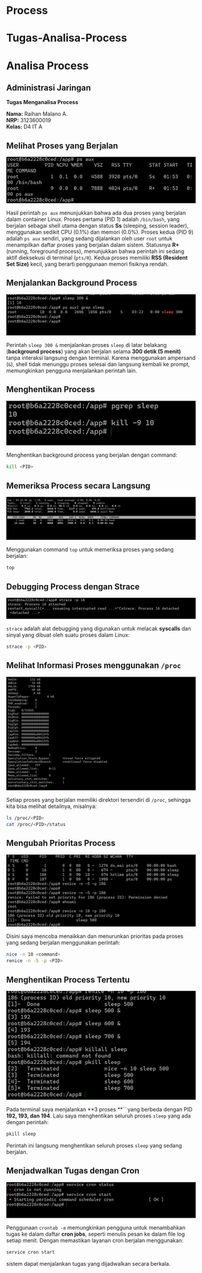 # Process
# Tugas-Analisa-Process
# Analisa Process

## Administrasi Jaringan

**Tugas Menganalisa Process**

**Nama:** Raihan Malano A.  
**NRP:** 3123600019  
**Kelas:** D4 IT A


## Melihat Proses yang Berjalan
![Process](img/process.png)

Hasil perintah `ps aux` menunjukkan bahwa ada dua proses yang berjalan dalam container Linux. Proses pertama (PID 1) adalah `/bin/bash`, yang berjalan sebagai shell utama dengan status **Ss** (sleeping, session leader), menggunakan sedikit CPU (0.1%) dan memori (0.0%). Proses kedua (PID 9) adalah `ps aux` sendiri, yang sedang dijalankan oleh user `root` untuk menampilkan daftar proses yang berjalan dalam sistem. Statusnya **R+** (running, foreground process), menunjukkan bahwa perintah ini sedang aktif dieksekusi di terminal (`pts/0`). Kedua proses memiliki **RSS (Resident Set Size)** kecil, yang berarti penggunaan memori fisiknya rendah.

## Menjalankan Background Process
![bcprocess](img/bcproc.png)

Perintah `sleep 300 &` menjalankan proses `sleep` di latar belakang (**background process**) yang akan berjalan selama **300 detik (5 menit)** tanpa interaksi langsung dengan terminal. Karena menggunakan ampersand (`&`), shell tidak menunggu proses selesai dan langsung kembali ke prompt, memungkinkan pengguna menjalankan perintah lain.

## Menghentikan Process
![kill](img/kill.png)

Menghentikan background process yang berjalan dengan command:

```bash
kill <PID>
```

## Memeriksa Process secara Langsung
![top](img/top.png)

Menggunakan command `top` untuk memeriksa proses yang sedang berjalan:

```bash
top
```

## Debugging Process dengan Strace
![strace](img/strace.png)

`strace` adalah alat debugging yang digunakan untuk melacak **syscalls** dan sinyal yang dibuat oleh suatu proses dalam Linux:

```bash
strace -p <PID>
```

## Melihat Informasi Proses menggunakan `/proc`
![proc](img/proc.png)

Setiap proses yang berjalan memiliki direktori tersendiri di `/proc`, sehingga kita bisa melihat detailnya, misalnya:

```bash
ls /proc/<PID>
cat /proc/<PID>/status
```

## Mengubah Prioritas Process
![Prority](img/priority.png)

Disini saya mencoba menaikkan dan menurunkan prioritas pada proses yang sedang berjalan menggunakan perintah:

```bash
nice -n 10 <command>
renice -n -5 -p <PID>
```

## Menghentikan Process Tertentu
![killall](img/killall.png)

Pada terminal saya menjalankan **3 proses **`` yang berbeda dengan PID **192, 193, dan 194**. Lalu saya menghentikan seluruh proses `sleep` yang ada dengan perintah:

```bash
pkill sleep
```

Perintah ini langsung menghentikan seluruh proses `sleep` yang sedang berjalan.

## Menjadwalkan Tugas dengan Cron
![cron](img/cron.png)

Penggunaan `crontab -e` memungkinkan pengguna untuk menambahkan tugas ke dalam daftar **cron jobs**, seperti menulis pesan ke dalam file log setiap menit. Dengan memastikan layanan cron berjalan menggunakan:

```bash
service cron start
```

sistem dapat menjalankan tugas yang dijadwalkan secara berkala.

